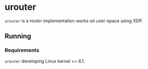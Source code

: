 # urouter
`urouter` is a router implementation works on user-space using XDP.

## Running

### Requirements
`urouter` developing Linux kernel >= 6.1.
